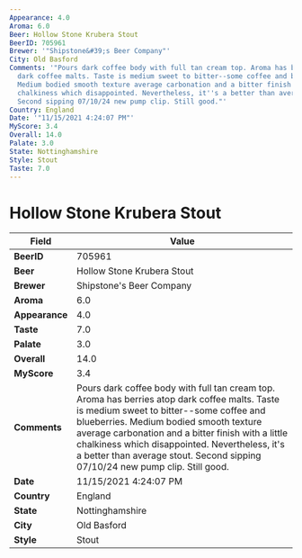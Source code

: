 ```yaml
---
Appearance: 4.0
Aroma: 6.0
Beer: Hollow Stone Krubera Stout
BeerID: 705961
Brewer: '"Shipstone&#39;s Beer Company"'
City: Old Basford
Comments: '"Pours dark coffee body with full tan cream top. Aroma has berries atop
  dark coffee malts. Taste is medium sweet to bitter--some coffee and blueberries.
  Medium bodied smooth texture average carbonation and a bitter finish with a little
  chalkiness which disappointed. Nevertheless, it''s a better than average stout.
  Second sipping 07/10/24 new pump clip. Still good."'
Country: England
Date: '"11/15/2021 4:24:07 PM"'
MyScore: 3.4
Overall: 14.0
Palate: 3.0
State: Nottinghamshire
Style: Stout
Taste: 7.0
---
```


# Hollow Stone Krubera Stout

| Field         | Value |
|---------------|-------|
| **BeerID** | 705961 |
| **Beer** | Hollow Stone Krubera Stout |
| **Brewer** | Shipstone&#39;s Beer Company |
| **Aroma** | 6.0 |
| **Appearance** | 4.0 |
| **Taste** | 7.0 |
| **Palate** | 3.0 |
| **Overall** | 14.0 |
| **MyScore** | 3.4 |
| **Comments** | Pours dark coffee body with full tan cream top. Aroma has berries atop dark coffee malts. Taste is medium sweet to bitter--some coffee and blueberries. Medium bodied smooth texture average carbonation and a bitter finish with a little chalkiness which disappointed. Nevertheless, it's a better than average stout. Second sipping 07/10/24 new pump clip. Still good. |
| **Date** | 11/15/2021 4:24:07 PM |
| **Country** | England |
| **State** | Nottinghamshire |
| **City** | Old Basford |
| **Style** | Stout |
